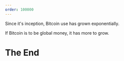 ```yaml
---
order: 100000
---
```


Since it's inception, Bitcoin use has grown exponentially.

If Bitcoin is to be global money, it has more to grow.

# The End
